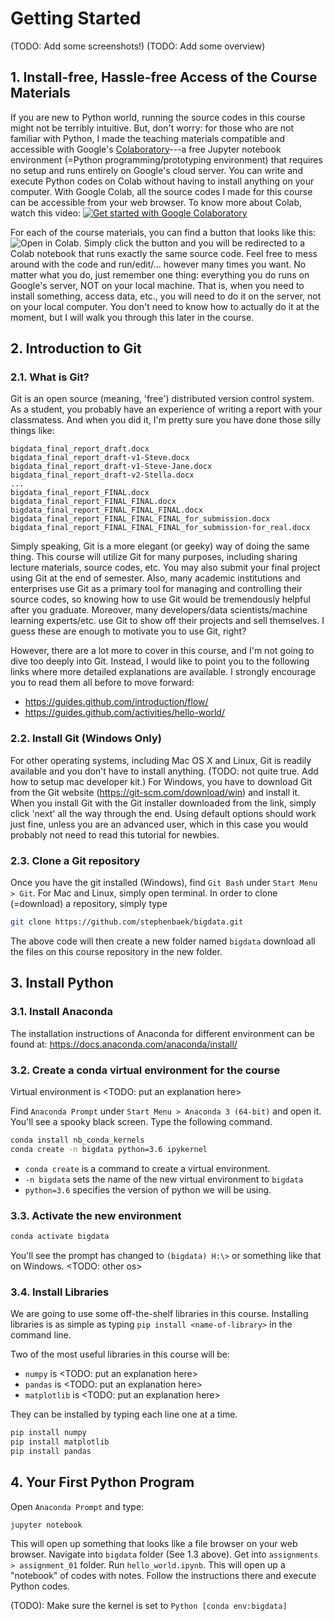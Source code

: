 # Getting Started
(TODO: Add some screenshots!)
(TODO: Add some overview)

## 1. Install-free, Hassle-free Access of the Course Materials
If you are new to Python world, running the source codes in this course might not be terribly intuitive. But, don't worry: for those who are not familiar with Python, I made the teaching materials compatible and accessible with Google's [Colaboratory](https://colab.research.google.com)---a free Jupyter notebook environment (=Python programming/prototyping environment) that requires no setup and runs entirely on Google's cloud server. You can write and execute Python codes on Colab without having to install anything on your computer. With Google Colab, all the source codes I made for this course can be accessible from your web browser. To know more about Colab, watch this video:
[![Get started with Google Colaboratory](http://img.youtube.com/vi/inN8seMm7UI/0.jpg)](http://www.youtube.com/watch?v=inN8seMm7UI)

For each of the course materials, you can find a button that looks like this: ![Open in Colab](https://colab.research.google.com/assets/colab-badge.svg "Open and Execute in Google Colaboratory"). Simply click the button and you will be redirected to a Colab notebook that runs exactly the same source code. Feel free to mess around with the code and run/edit/... however many times you want. No matter what you do, just remember one thing: everything you do runs on Google's server, NOT on your local machine. That is, when you need to install something, access data, etc., you will need to do it on the server, not on your local computer. You don't need to know how to actually do it at the moment, but I will walk you through this later in the course.


## 2. Introduction to Git
### 2.1. What is Git?
Git is an open source (meaning, 'free') distributed version control system.
As a student, you probably have an experience of writing a report with your classmatess.
And when you did it, I'm pretty sure you have done those silly things like:
```
bigdata_final_report_draft.docx
bigdata_final_report_draft-v1-Steve.docx
bigdata_final_report_draft-v1-Steve-Jane.docx
bigdata_final_report_draft-v2-Stella.docx
...
bigdata_final_report_FINAL.docx
bigdata_final_report_FINAL_FINAL.docx
bigdata_final_report_FINAL_FINAL_FINAL.docx
bigdata_final_report_FINAL_FINAL_FINAL_for_submission.docx
bigdata_final_report_FINAL_FINAL_FINAL_for_submission-for_real.docx
```
Simply speaking, Git is a more elegant (or geeky) way of doing the same thing.
This course will utilize Git for many purposes, including sharing lecture materials, source codes, etc.
You may also submit your final project using Git at the end of semester.
Also, many academic institutions and enterprises use Git as a primary tool for managing and controlling their source codes,
so knowing how to use Git would be tremendously helpful after you graduate.
Moreover, many developers/data scientists/machine learning experts/etc. use Git to show off their projects and sell themselves.
I guess these are enough to motivate you to use Git, right?

However, there are a lot more to cover in this course, and I'm not going to dive too deeply into Git. 
Instead, I would like to point you to the following links where more detailed explanations are available.
I strongly encourage you to read them all before to move forward:
- https://guides.github.com/introduction/flow/
- https://guides.github.com/activities/hello-world/

### 2.2. Install Git (Windows Only)
For other operating systems, including Mac OS X and Linux, Git is readily available and you don't have to install anything. (TODO: not quite true. Add how to setup mac developer kit.) For Windows, you have to download Git from the Git website (https://git-scm.com/download/win) and install it. When you install Git with the Git installer downloaded from the link, simply click 'next' all the way through the end. Using default options should work just fine, unless you are an advanced user, which in this case you would probably not need to read this tutorial for newbies.

### 2.3. Clone a Git repository
Once you have the git installed (Windows), find `Git Bash` under `Start Menu > Git`. For Mac and Linux, simply open terminal.
In order to clone (=download) a repository, simply type
```bash
git clone https://github.com/stephenbaek/bigdata.git
```
The above code will then create a new folder named `bigdata` download all the files on this course repository in the new folder.


## 3. Install Python

### 3.1. Install Anaconda
The installation instructions of Anaconda for different environment can be found at:
https://docs.anaconda.com/anaconda/install/

### 3.2. Create a conda virtual environment for the course
Virtual environment is <TODO: put an explanation here>

Find `Anaconda Prompt` under `Start Menu > Anaconda 3 (64-bit)` and open it.
You'll see a spooky black screen. Type the following command.
```bash
conda install nb_conda_kernels
conda create -n bigdata python=3.6 ipykernel
```
- `conda create` is a command to create a virtual environment.
- `-n bigdata` sets the name of the new virtual environment to `bigdata`
- `python=3.6` specifies the version of python we will be using.

### 3.3. Activate the new environment
```bash
conda activate bigdata
```
You'll see the prompt has changed to `(bigdata) H:\>` or something like that on Windows. <TODO: other os>

### 3.4. Install Libraries
We are going to use some off-the-shelf libraries in this course.
Installing libraries is as simple as typing `pip install <name-of-library>` in the command line.

Two of the most useful libraries in this course will be:
- `numpy` is <TODO: put an explanation here>
- `pandas` is <TODO: put an explanation here>
- `matplotlib` is <TODO: put an explanation here>

They can be installed by typing each line one at a time.
```bash
pip install numpy
pip install matplotlib
pip install pandas
```

## 4. Your First Python Program

Open `Anaconda Prompt` and type:
```bash
jupyter notebook
```
This will open up something that looks like a file browser on your web browser. Navigate into `bigdata` folder (See 1.3 above).
Get into `assignments > assignment_01` folder. Run `hello_world.ipynb`. This will open up a "notebook" of codes with notes.
Follow the instructions there and execute Python codes.

(TODO): Make sure the kernel is set to `Python [conda env:bigdata]`


